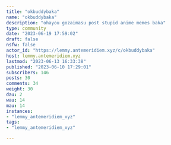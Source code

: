 ```yaml
---
title: "okbuddybaka" 
name: "okbuddybaka"
description: "ohayou gozaimasu post stupid anime memes baka"
type: community
date: "2023-06-19 17:59:02"
draft: false
nsfw: false
actor_id: "https://lemmy.antemeridiem.xyz/c/okbuddybaka"
host: lemmy.antemeridiem.xyz
lastmod: "2023-06-13 16:33:38"
published: "2023-06-10 17:29:01"
subscribers: 146
posts: 30
comments: 34
weight: 30
dau: 2
wau: 14
mau: 14
instances:
- "lemmy_antemeridiem_xyz"
tags: 
- "lemmy_antemeridiem_xyz"

---
```

